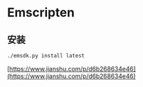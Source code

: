 # Emscripten

## 安装

```bash
./emsdk.py install latest
```

[https://www.jianshu.com/p/d6b268634e46](https://www.jianshu.com/p/d6b268634e46)

